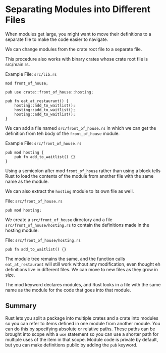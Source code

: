# Separating Modules into Different Files

When modules get large, you might want to move their definitions to a separate file to make the code easier to navigate.

We can change modules from the crate root file to a separate file. 

This procedure also works with binary crates whose crate root file is src/main.rs.

Example File: `src/lib.rs`

```
mod front_of_house;

pub use crate::front_of_house::hosting;

pub fn eat_at_restaurant() {
    hosting::add_to_waitlist();
    hosting::add_to_waitlist();
    hosting::add_to_waitlist();
}
```

We can add a file named `src/front_of_house.rs` in which we can get the definition from teh body of the `front_of_house` module. 

Example File: `src/front_of_house.rs` 

```
pub mod hosting {
    pub fn add_to_waitlist() {}
}
```

Using a semicolon after mod `front_of_house` rather than using a block tells Rust to load the contents of the module from another file with the same name as the module.

We can also extract the `hosting` module to its own file as well. 

File: `src/front_of_house.rs` 

```
pub mod hosting;
```

We create a `src/front_of_house` directory and a file `src/front_of_house/hosting.rs` to contain the definitions made in the hosting module:

File: `src/front_of_house/hosting.rs`

```
pub fn add_to_waitlist() {}
```

The module tree remains the same, and the function calls `eat_at_restaurant` will still work without any modification, even thought eh definitions live in different files. We can move to new files as they grow in size. 

The mod keyword declares modules, and Rust looks in a file with the same name as the module for the code that goes into that module.


## Summary

Rust lets you split a package into multiple crates and a crate into modules so you can refer to items defined in one module from another module. You can do this by specifying absolute or relative paths. These paths can be brought into scope with a `use` statement so you can use a shorter path for multiple uses of the item in that scope. Module code is private by default, but you can make definitions public by adding the `pub` keyword.